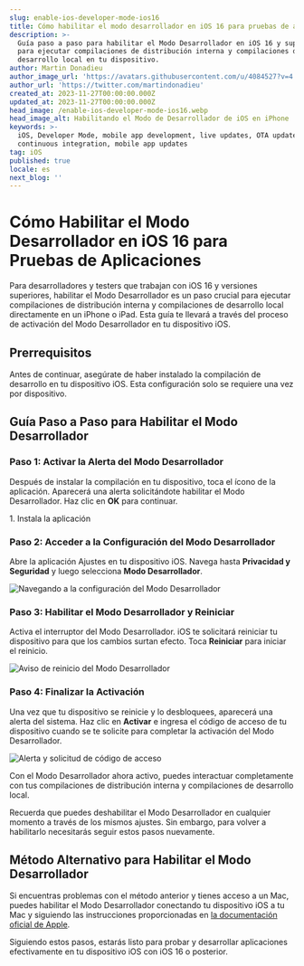 ```yaml
---
slug: enable-ios-developer-mode-ios16
title: Cómo habilitar el modo desarrollador en iOS 16 para pruebas de aplicaciones
description: >-
  Guía paso a paso para habilitar el Modo Desarrollador en iOS 16 y superior
  para ejecutar compilaciones de distribución interna y compilaciones de
  desarrollo local en tu dispositivo.
author: Martin Donadieu
author_image_url: 'https://avatars.githubusercontent.com/u/4084527?v=4'
author_url: 'https://twitter.com/martindonadieu'
created_at: 2023-11-27T00:00:00.000Z
updated_at: 2023-11-27T00:00:00.000Z
head_image: /enable-ios-developer-mode-ios16.webp
head_image_alt: Habilitando el Modo de Desarrollador de iOS en iPhone
keywords: >-
  iOS, Developer Mode, mobile app development, live updates, OTA updates,
  continuous integration, mobile app updates
tag: iOS
published: true
locale: es
next_blog: ''
---
```

# Cómo Habilitar el Modo Desarrollador en iOS 16 para Pruebas de Aplicaciones

Para desarrolladores y testers que trabajan con iOS 16 y versiones superiores, habilitar el Modo Desarrollador es un paso crucial para ejecutar compilaciones de distribución interna y compilaciones de desarrollo local directamente en un iPhone o iPad. Esta guía te llevará a través del proceso de activación del Modo Desarrollador en tu dispositivo iOS.

## Prerrequisitos

Antes de continuar, asegúrate de haber instalado la compilación de desarrollo en tu dispositivo iOS. Esta configuración solo se requiere una vez por dispositivo.

## Guía Paso a Paso para Habilitar el Modo Desarrollador

### Paso 1: Activar la Alerta del Modo Desarrollador

Después de instalar la compilación en tu dispositivo, toca el ícono de la aplicación. Aparecerá una alerta solicitándote habilitar el Modo Desarrollador. Haz clic en **OK** para continuar.

<Steps>
  1. Instala la aplicación
</Steps>

### Paso 2: Acceder a la Configuración del Modo Desarrollador

Abre la aplicación Ajustes en tu dispositivo iOS. Navega hasta **Privacidad y Seguridad** y luego selecciona **Modo Desarrollador**.

![Navegando a la configuración del Modo Desarrollador](/ios-16-developer-mode-1.webp)

### Paso 3: Habilitar el Modo Desarrollador y Reiniciar

Activa el interruptor del Modo Desarrollador. iOS te solicitará reiniciar tu dispositivo para que los cambios surtan efecto. Toca **Reiniciar** para iniciar el reinicio.

![Aviso de reinicio del Modo Desarrollador](/ios-16-developer-mode-2.webp)

### Paso 4: Finalizar la Activación

Una vez que tu dispositivo se reinicie y lo desbloquees, aparecerá una alerta del sistema. Haz clic en **Activar** e ingresa el código de acceso de tu dispositivo cuando se te solicite para completar la activación del Modo Desarrollador.

![Alerta y solicitud de código de acceso](/ios-16-developer-mode-3.webp)

Con el Modo Desarrollador ahora activo, puedes interactuar completamente con tus compilaciones de distribución interna y compilaciones de desarrollo local.

Recuerda que puedes deshabilitar el Modo Desarrollador en cualquier momento a través de los mismos ajustes. Sin embargo, para volver a habilitarlo necesitarás seguir estos pasos nuevamente.

## Método Alternativo para Habilitar el Modo Desarrollador

Si encuentras problemas con el método anterior y tienes acceso a un Mac, puedes habilitar el Modo Desarrollador conectando tu dispositivo iOS a tu Mac y siguiendo las instrucciones proporcionadas en [la documentación oficial de Apple](https://developer.apple.com/documentation/xcode/enabling-developer-mode-on-a-device/).

Siguiendo estos pasos, estarás listo para probar y desarrollar aplicaciones efectivamente en tu dispositivo iOS con iOS 16 o posterior.
